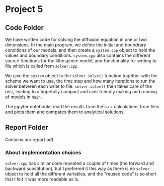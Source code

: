 # Project 5

## Code Folder

We have written code for solving the diffusion equation in one or two dimensions. In the main program, we define the initial and boundrary conditions of our models, and then create a `system.cpp` object to hold the values and boundary conditions. `system.cpp` also contains the different source functions for the lithosphere model, and functionality for writing to file which is called from `solver.cpp`.

We give the `system` object to the `solver.solve()` function together with the scheme we want to use, the time step and how many iterations to run the solver between each write to file. `solver.solve()` then takes care of the rest, leading to a hopefully compact and user friendly making and running of models in `main`.

The jupyter notebooks read the results from the c++ calculations from files and plots them and compares them to analytical solutions.

## Report Folder

Contains our report pdf.

### About implementation choices
`solver.cpp` has similar code repeated a couple of times (the forward and backward substitution), but I preferred it this way as there is no `solver` object to hold all the different variables, and the "reused code" is so short that I felt it was more readable as is.